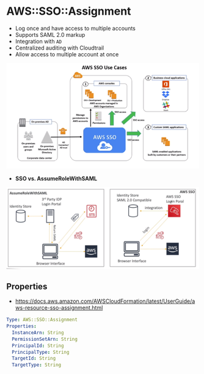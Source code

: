 # AWS::SSO::Assignment

- Log once and have access to multiple accounts
- Supports SAML 2.0 markup
- Integration with `AD`
- Centralized auditing with Cloudtrail
- Allow access to multiple account at once

![SSO](.images/sso.png)

- **SSO vs. AssumeRoleWithSAML**

![SSO vs. SAML](.images/sso-saml.png)

## Properties

- <https://docs.aws.amazon.com/AWSCloudFormation/latest/UserGuide/aws-resource-sso-assignment.html>

```yaml
Type: AWS::SSO::Assignment
Properties:
  InstanceArn: String
  PermissionSetArn: String
  PrincipalId: String
  PrincipalType: String
  TargetId: String
  TargetType: String
```
